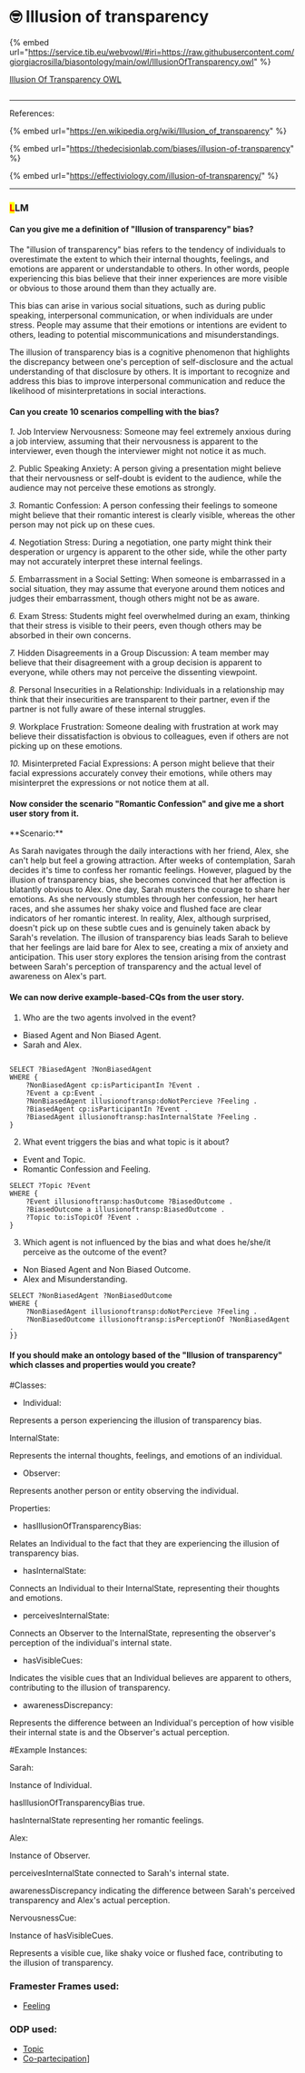 # 🤓 Illusion of transparency

{% embed url="https://service.tib.eu/webvowl/#iri=https://raw.githubusercontent.com/giorgiacrosilla/biasontology/main/owl/IllusionOfTransparency.owl" %}

[Illusion Of Transparency OWL](https://raw.githubusercontent.com/giorgiacrosilla/biasontology/main/owl/IllusionOfTransparency.owl)

<figure><img src="../../uml/IllusionOfTransparency.jpg" alt=""><figcaption></figcaption></figure>


***

References:

{% embed url="https://en.wikipedia.org/wiki/Illusion_of_transparency" %}

{% embed url="https://thedecisionlab.com/biases/illusion-of-transparency" %}

{% embed url="https://effectiviology.com/illusion-of-transparency/" %}

***

### <mark style="color:red;">L</mark>LM

#### Can you give me a definition of "Illusion of transparency" bias?

The "illusion of transparency" bias refers to the tendency of individuals to overestimate the extent to which their internal thoughts, feelings, and emotions are apparent or understandable to others. In other words, people experiencing this bias believe that their inner experiences are more visible or obvious to those around them than they actually are. 

This bias can arise in various social situations, such as during public speaking, interpersonal communication, or when individuals are under stress. People may assume that their emotions or intentions are evident to others, leading to potential miscommunications and misunderstandings. 

The illusion of transparency bias is a cognitive phenomenon that highlights the discrepancy between one's perception of self-disclosure and the actual understanding of that disclosure by others. It is important to recognize and address this bias to improve interpersonal communication and reduce the likelihood of misinterpretations in social interactions. 

#### Can you create 10 scenarios compelling with the bias?

*1.* Job Interview Nervousness: Someone may feel extremely anxious during a job interview, assuming that their nervousness is apparent to the interviewer, even though the interviewer might not notice it as much. 

*2.* Public Speaking Anxiety: A person giving a presentation might believe that their nervousness or self-doubt is evident to the audience, while the audience may not perceive these emotions as strongly. 

*3.* Romantic Confession: A person confessing their feelings to someone might believe that their romantic interest is clearly visible, whereas the other person may not pick up on these cues. 

*4.* Negotiation Stress: During a negotiation, one party might think their desperation or urgency is apparent to the other side, while the other party may not accurately interpret these internal feelings. 

*5.* Embarrassment in a Social Setting: When someone is embarrassed in a social situation, they may assume that everyone around them notices and judges their embarrassment, though others might not be as aware. 

*6.* Exam Stress: Students might feel overwhelmed during an exam, thinking that their stress is visible to their peers, even though others may be absorbed in their own concerns. 

*7.* Hidden Disagreements in a Group Discussion: A team member may believe that their disagreement with a group decision is apparent to everyone, while others may not perceive the dissenting viewpoint. 

*8.* Personal Insecurities in a Relationship: Individuals in a relationship may think that their insecurities are transparent to their partner, even if the partner is not fully aware of these internal struggles. 

*9.* Workplace Frustration: Someone dealing with frustration at work may believe their dissatisfaction is obvious to colleagues, even if others are not picking up on these emotions. 

*10.* Misinterpreted Facial Expressions: A person might believe that their facial expressions accurately convey their emotions, while others may misinterpret the expressions or not notice them at all. 


#### Now consider the scenario "Romantic Confession" and give me a short user story from it.

\*\*Scenario:\*\*

As Sarah navigates through the daily interactions with her friend, Alex, she can't help but feel a growing attraction. After weeks of contemplation, Sarah decides it's time to confess her romantic feelings. However, plagued by the illusion of transparency bias, she becomes convinced that her affection is blatantly obvious to Alex. One day, Sarah musters the courage to share her emotions. As she nervously stumbles through her confession, her heart races, and she assumes her shaky voice and flushed face are clear indicators of her romantic interest. In reality, Alex, although surprised, doesn't pick up on these subtle cues and is genuinely taken aback by Sarah's revelation. The illusion of transparency bias leads Sarah to believe that her feelings are laid bare for Alex to see, creating a mix of anxiety and anticipation. This user story explores the tension arising from the contrast between Sarah's perception of transparency and the actual level of awareness on Alex's part. 

#### We can now derive example-based-CQs from the user story.&#x20;

1. Who are the two agents involved in the event?&#x20;

- &#x20;       Biased Agent and Non Biased Agent.&#x20;
- &#x20;       Sarah and Alex.&#x20;

```sparql

SELECT ?BiasedAgent ?NonBiasedAgent
WHERE {
    ?NonBiasedAgent cp:isParticipantIn ?Event .
    ?Event a cp:Event .
    ?NonBiasedAgent illusionoftransp:doNotPercieve ?Feeling .
    ?BiasedAgent cp:isParticipantIn ?Event .
    ?BiasedAgent illusionoftransp:hasInternalState ?Feeling . 
}
```

2. What event triggers the bias and what topic is it about?&#x20;

- &#x20;       Event and Topic.&#x20;
- &#x20;       Romantic Confession and Feeling.&#x20;

```sparql
SELECT ?Topic ?Event
WHERE {
    ?Event illusionoftransp:hasOutcome ?BiasedOutcome .
    ?BiasedOutcome a illusionoftransp:BiasedOutcome .
    ?Topic to:isTopicOf ?Event .
}
```

3. Which agent is not influenced by the bias and what does he/she/it perceive as the outcome of the event?&#x20;

- &#x20;       Non Biased Agent and Non Biased Outcome.&#x20;
- &#x20;       Alex and Misunderstanding.&#x20;

```sparql
SELECT ?NonBiasedAgent ?NonBiasedOutcome
WHERE {
    ?NonBiasedAgent illusionoftransp:doNotPercieve ?Feeling .
    ?NonBiasedOutcome illusionoftransp:isPerceptionOf ?NonBiasedAgent . 
}}
```

#### If you should make an ontology based of the "Illusion of transparency" which classes and properties would you create?

#Classes: 

- Individual: 

Represents a person experiencing the illusion of transparency bias. 

InternalState: 

Represents the internal thoughts, feelings, and emotions of an individual. 

- Observer: 

Represents another person or entity observing the individual. 

Properties: 

- hasIllusionOfTransparencyBias: 

Relates an Individual to the fact that they are experiencing the illusion of transparency bias. 

- hasInternalState: 

Connects an Individual to their InternalState, representing their thoughts and emotions. 

- perceivesInternalState: 

Connects an Observer to the InternalState, representing the observer's perception of the individual's internal state. 

- hasVisibleCues: 

Indicates the visible cues that an Individual believes are apparent to others, contributing to the illusion of transparency. 

- awarenessDiscrepancy: 

Represents the difference between an Individual's perception of how visible their internal state is and the Observer's actual perception. 

#Example Instances: 

Sarah: 

Instance of Individual. 

hasIllusionOfTransparencyBias true. 

hasInternalState representing her romantic feelings. 

Alex: 

Instance of Observer. 

perceivesInternalState connected to Sarah's internal state. 

awarenessDiscrepancy indicating the difference between Sarah's perceived transparency and Alex's actual perception. 

NervousnessCue: 

Instance of hasVisibleCues. 

Represents a visible cue, like shaky voice or flushed face, contributing to the illusion of transparency. 
### Framester Frames used:

- [Feeling](https://w3id.org/framester/data/framestercore/Feeling)



### ODP used:


- [Topic](http://ontologydesignpatterns.org/wiki/Submissions:Topic)
- [Co-partecipation](http://ontologydesignpatterns.org/wiki/Submissions:Co-participation)]



